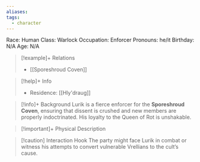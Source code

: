 ```yaml
---
aliases: 
tags:
  - character
---
```

Race: Human
Class: Warlock
Occupation: Enforcer
Pronouns: he/it
Birthday: N/A
Age: N/A

>[!example]+ Relations
> - [[Sporeshroud Coven]]

>[!help]+ Info
> - Residence: [[Hly'draug]]
>

>[!info]+ Background
>Lurik is a fierce enforcer for the **Sporeshroud Coven**, ensuring that dissent is crushed and new members are properly indoctrinated. His loyalty to the Queen of Rot is unshakable.

>[!important]+ Physical Description

>[!caution] Interaction Hook
>The party might face Lurik in combat or witness his attempts to convert vulnerable Vrellians to the cult’s cause.